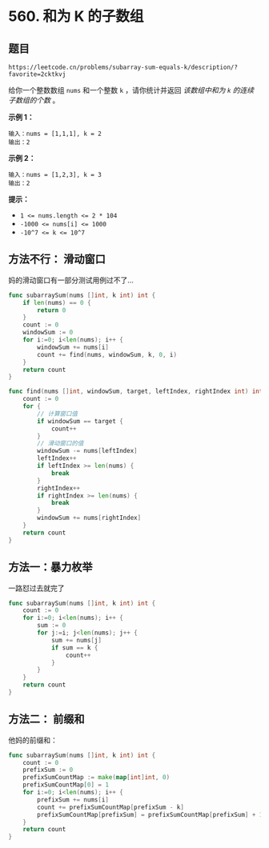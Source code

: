 # 560. 和为 K 的子数组

## 题目

```
https://leetcode.cn/problems/subarray-sum-equals-k/description/?favorite=2cktkvj
```

给你一个整数数组 `nums` 和一个整数 `k` ，请你统计并返回 *该数组中和为 `k` 的连续子数组的个数* 。

**示例 1：**

```
输入：nums = [1,1,1], k = 2
输出：2
```

**示例 2：**

```
输入：nums = [1,2,3], k = 3
输出：2
```

 **提示：**

- `1 <= nums.length <= 2 * 104`
- `-1000 <= nums[i] <= 1000`
- `-10^7 <= k <= 10^7`

## 方法不行： 滑动窗口

妈的滑动窗口有一部分测试用例过不了...

```go
func subarraySum(nums []int, k int) int {
    if len(nums) == 0 {
        return 0 
    }
    count := 0 
    windowSum := 0
    for i:=0; i<len(nums); i++ {
        windowSum += nums[i]
        count += find(nums, windowSum, k, 0, i)
    }
    return count 
}

func find(nums []int, windowSum, target, leftIndex, rightIndex int) int {
    count := 0 
    for {
        // 计算窗口值 
        if windowSum == target {
            count++ 
        }
        // 滑动窗口的值 
        windowSum -= nums[leftIndex]
        leftIndex++ 
        if leftIndex >= len(nums) {
            break 
        }
        rightIndex++
        if rightIndex >= len(nums) {
            break 
        }
        windowSum += nums[rightIndex]
    }
    return count 
}
```

## 方法一：暴力枚举

一路怼过去就完了

```go
func subarraySum(nums []int, k int) int {
    count := 0 
    for i:=0; i<len(nums); i++ {
        sum := 0 
        for j:=i; j<len(nums); j++ {
            sum += nums[j]
            if sum == k {
                count++ 
            }
        }
    }
    return count 
}
```

## 方法二： 前缀和

他妈的前缀和：

```go
func subarraySum(nums []int, k int) int {
    count := 0 
    prefixSum := 0 
    prefixSumCountMap := make(map[int]int, 0)
    prefixSumCountMap[0] = 1 
    for i:=0; i<len(nums); i++ {
        prefixSum += nums[i]
        count += prefixSumCountMap[prefixSum - k]
        prefixSumCountMap[prefixSum] = prefixSumCountMap[prefixSum] + 1 
    }
    return count 
}
```





